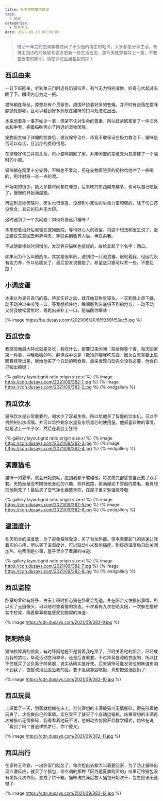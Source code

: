 ```yaml
---
title: 杜老师的镇博萌宠
tags:
  - 萌宠
categories:
  - 智慧生活
date: 2021-09-13 00:00:00
---
```


> 借助十年之约虫洞穿梭访问了不少圈内博主的站点，大多都是分享生活。有博主回访的时候留言要求更新一些生活日志，那今天就穿越写上一篇，不要吝啬您的脚印，请在评论区里狠狠的踩！

<!-- more -->

## 西瓜由来

一日下班回来，听到单元门附近有奶猫叫声，有气无力特别凄惨，好奇心大起过去瞧了下，瞬间内心为之一振。

猫咪躺在草丛，脖颈处有个贯穿伤，周围环绕着好多的苍蝇，并不时有些落在猫咪脖颈处排卵，且可以看到好多蚂蚁在猫咪的口耳处进进出出。

本来想着多一事不如少一事，但架不住对生命的尊重，所以赶紧回家拿了一件旧外衣和手套，抱着猫咪奔向了附近的宠物医院。

宠物医生做了详细的检查后，建议保守治疗，毕竟不敢保证在极力救治下，猫咪是否可以存活，且治疗的费用很高。

在清理好伤口并包扎后，将小猫咪抱回了家，并用闲置的空纸壳为其搭建了一个临时的小窝。

猫咪躺在窝里十分安静，不叫也不爱动，用在宠物医院买的奶粉给他冲了一些喝的，用注射器一点一点的喂。

开始喝的很少，绝大多数时间都在睡觉，后来吃的东西越来越多，也可以自己吃饭了，慢慢的开始满屋跑。

再送到宠物医院时，医生也很惊喜，没想到小家伙的生命力蛮顽强的，除了伤口还没愈合，其它的已并无大碍。

这时遇到了一个大问题：如何处置这只猫咪？

本来想着治好后就留在宠物医院，等待好心人的收留。将这个想法和医生说了，医生建议先拿回去再养两天，等联系到收养人后，再联系我。

不过随着相处时间增加，发现养只猫咪也挺好的，故给其起了个名字：西瓜。

如果问为什么叫他西瓜，其实是很早前，遇到过一只流浪猫，很粘着我。但因为没有能力养，所以给朋友了，最后朋友说猫跑了。希望这只猫可以乖一些，不要乱跑！

## 小调皮蛋

本来以为是只乖巧的猫，待其伤好之后，就开始其称皇猫生。一天到晚上串下跳，动不动冲过来咬我一口。等我想抓住他，瞬间跑到床底够不到的地方，一动不动。又待我放松警惕时，再跑出来补上一口。配喵图你瞅啥：

{% image https://bu.dusays.com/2021/06/20/6f93691f53ac5.jpg %}

## 西瓜饮食

我感觉他最大特点就是贪吃，我吃什么，都要过来闻闻「朕给你鉴个毒」每天回家第一件事，冲我嗷嗷的叫，翻译成中文是「撒冷的喂我吃东西」因为白天需要上班而且经常出差，就给他买了个自动的喂食器，后来发现自动完全没有必要，他会自己按出粮键：

{% gallery layout:grid ratio:origin size:xl %}
{% image https://cdn.dusays.com/2021/09/382-1.jpg %}
{% image https://cdn.dusays.com/2021/09/382-2.jpg %}
{% endgallery %}

## 西瓜饮水

猫咪饮水是非常重要的，喝水少了容易生病，所以给他买了智能的饮水机。可以手机控制出水间隔，并可以监控剩余水量及水质滤芯的使用量。他最喜欢做的事情，就是沾上一爪子水，然后在我脸上狂甩:

{% gallery layout:grid ratio:origin size:xl %}
{% image https://cdn.dusays.com/2021/09/382-3.jpg %}
{% image https://cdn.dusays.com/2021/09/382-4.jpg %}
{% endgallery %}

## 满屋猫毛

猫咪一如夏季，就会开始脱毛，脱到我都不敢碰他，每次摸完都感觉自己戴了双手套。天热丝毫没有降低他爱动的兴趣，照样疯跑，那满屋如下雪般的猫毛，我真想把他剃秃了！最后买了空气净化器整天吹，在屋子里才勉强能呼吸:

{% gallery layout:grid ratio:origin size:xl %}
{% image https://cdn.dusays.com/2021/09/382-5.jpg %}
{% image https://cdn.dusays.com/2021/09/382-6.jpg %}
{% endgallery %}

## 温湿度计

冬天阳台的温度低，为了避免猫咪受凉，买了台加热器。但电表要起飞的转速让我着实的心疼，所以买了温湿度计，可以联动小米智能插座，到舒适温度后自动关闭加热。电费倒是小事，屋子里少了煮屎的味道:

{% gallery layout:grid ratio:origin size:xl %}
{% image https://cdn.dusays.com/2021/09/382-7.jpg %}
{% image https://cdn.dusays.com/2021/09/382-8.jpg %}
{% endgallery %}

## 西瓜监控

卧室的零碎有好多，白天上班时担心猫在卧室会乱碰，关在阳台又怕猫出事情，所以买了云摄像头，可以随时查看猫的状态。十次看有九次在晒太阳，一次躲在猫砂盆中拉屎，隔着屏幕都能感受到猫屎的味道:

{% image https://cdn.dusays.com/2021/09/382-9.jpg %}

## 粑粑除臭

猫咪拉屎真的很臭，有时怀疑他是不是背着我吃屎了。平时关着他的阳台，已经成为我的禁地，毕竟活动空间和命，还是后者重要。不过毕竟要晾晒衣服的，所以扛不住就买了台负离子除臭器，说实话确实挺好使。后来猫咪可能发现他的味道影响不到我了，直接改用屁股坐我的脸。要不是我靠脸吃饭，真想把这张脸扔了:

{% image https://cdn.dusays.com/2021/09/382-10.jpg %}

## 西瓜玩具

上班累了一天，到家就想摊在床上。奈何理想的丰满被猫爪无情撕碎，得先陪着他玩爽了，才能做自己的事情。实在受不了就买了个自动逗猫机，结果理想的丰满再次被猫爪无情撕碎，我得看着他玩不说，他的动作仿佛开启教学模式，仿佛在说「看到了吗？要这样抓才行，你个傻叉」

{% image https://cdn.dusays.com/2021/09/382-11.jpg %}

## 西瓜出行

在家称王称霸，一出卧室门就怂了。每次抱出去都大叫着要回家，为了防止猫咪出现应激反应，就买了个猫包，带空调的那种「因为是夏季购买的」结果可怜猫包没有发挥几次作用，变成了烘干箱，猫咪洗完澡后放入猫包开始吹干，包生应该无遗憾了:

{% image https://cdn.dusays.com/2021/09/382-12.jpg %}

